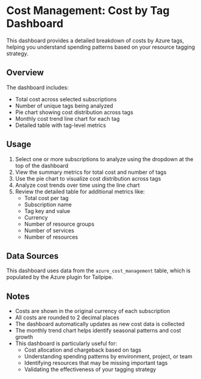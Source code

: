 # Cost Management: Cost by Tag Dashboard

This dashboard provides a detailed breakdown of costs by Azure tags, helping you understand spending patterns based on your resource tagging strategy.

## Overview

The dashboard includes:

- Total cost across selected subscriptions
- Number of unique tags being analyzed
- Pie chart showing cost distribution across tags
- Monthly cost trend line chart for each tag
- Detailed table with tag-level metrics

## Usage

1. Select one or more subscriptions to analyze using the dropdown at the top of the dashboard
2. View the summary metrics for total cost and number of tags
3. Use the pie chart to visualize cost distribution across tags
4. Analyze cost trends over time using the line chart
5. Review the detailed table for additional metrics like:
   - Total cost per tag
   - Subscription name
   - Tag key and value
   - Currency
   - Number of resource groups
   - Number of services
   - Number of resources

## Data Sources

This dashboard uses data from the `azure_cost_management` table, which is populated by the Azure plugin for Tailpipe.

## Notes

- Costs are shown in the original currency of each subscription
- All costs are rounded to 2 decimal places
- The dashboard automatically updates as new cost data is collected
- The monthly trend chart helps identify seasonal patterns and cost growth
- This dashboard is particularly useful for:
  - Cost allocation and chargeback based on tags
  - Understanding spending patterns by environment, project, or team
  - Identifying resources that may be missing important tags
  - Validating the effectiveness of your tagging strategy 